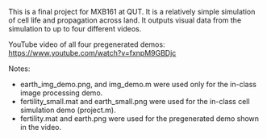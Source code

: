 This is a final project for MXB161 at QUT. It is a relatively simple simulation of cell life and propagation across land. It outputs visual data from the simulation to up to four different videos.

YouTube video of all four pregenerated demos: https://www.youtube.com/watch?v=fxnpM9GBDjc

Notes:

* earth_img_demo.png, and img_demo.m were used only for the in-class image processing demo.
* fertility_small.mat and earth_small.png were used for the in-class cell simulation demo (project.m).
* fertility.mat and earth.png were used for the pregenerated demo shown in the video.
